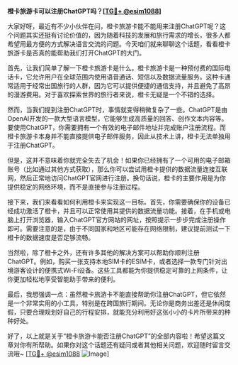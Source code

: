 **橙卡旅游卡可以注册ChatGPT吗？[[TG💪+ @esim1088](https://t.me/s/esim1088)]**

大家好呀，最近有不少小伙伴在问，橙卡旅游卡能不能用来注册ChatGPT呢？这个问题其实还挺有讨论价值的，因为随着科技的发展和旅行需求的增长，很多人都希望用最方便的方式解决语言交流的问题。今天咱们就来聊聊这个话题，看看橙卡旅游卡是否真的能帮助我们打开ChatGPT的大门。

首先，让我们简单了解一下橙卡旅游卡是什么。橙卡旅游卡是一种预付费的国际电话卡，它允许用户在全球范围内使用语音通话、短信以及数据流量服务。这种卡通常适用于经常出国旅行的人群，因为它可以提供便捷的通信支持，并且避免了高昂的漫游费用。对于喜欢探索世界的旅行者来说，橙卡无疑是一个不错的选择。

然而，当我们提到注册ChatGPT时，事情就变得稍微复杂了一些。ChatGPT是由OpenAI开发的一款大型语言模型，它能够生成高质量的回答、创作文本内容等。要使用ChatGPT，你需要拥有一个有效的电子邮件地址并完成账户注册流程。而橙卡旅游卡本身并不能直接提供电子邮件服务，因此从技术上讲，橙卡无法单独用于注册ChatGPT。

但是，这并不意味着你就完全失去了机会！如果你已经拥有了一个可用的电子邮箱账号（比如通过其他方式获取），那么你可以尝试用橙卡提供的数据流量连接互联网，然后正常地访问ChatGPT官网进行注册。换句话说，橙卡的主要作用是为你提供稳定的网络环境，而不是直接参与注册过程。

接下来，我们来看看如何利用橙卡来实现这一目标。首先，你需要确保你的设备已经成功激活了橙卡，并且可以正常使用其提供的数据流量功能。接着，在手机或电脑上打开浏览器，输入ChatGPT官方网站的网址，按照提示一步步完成注册操作即可。需要注意的是，由于不同国家和地区可能存在网络限制，建议提前测试一下橙卡的数据速度是否足够流畅。

当然啦，除了橙卡之外，还有许多其他的解决方案可以帮助你顺利注册ChatGPT。例如，购买一张支持本地SIM卡的ESIM卡，或者选择一款专门针对出境游客设计的便携式Wi-Fi设备。这些工具都能为你提供稳定可靠的上网条件，让你更加轻松地享受智能助手带来的便利。

最后，我想强调一点：虽然橙卡旅游卡不能直接帮助你注册ChatGPT，但它依然是一个非常实用的小工具，特别是在跨国旅行期间。无论你是商务出差还是休闲度假，只要合理规划好自己的行程安排，就能充分利用好这张小小的卡片所带来的种种好处。

好了，以上就是关于“橙卡旅游卡能否注册ChatGPT”的全部内容啦！希望这篇文章对你有所帮助。如果你对这个话题还有疑问或者其他相关问题，欢迎随时留言交流哦~ [[TG💪+ @esim1088](https://t.me/s/esim1088) ![Image](https://i.postimg.cc/4NQfJmqS/Snipaste-2025-05-13-00-14-12.png)]